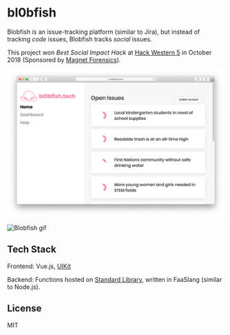 # bl0bfish

Blobfish is an issue-tracking platform (similar to Jira), but instead of tracking *code* issues, Blobfish tracks *social* issues.

This project won *Best Social Impact Hack* at [Hack Western 5](https://hackwestern.com/) in October 2018 (Sponsored by [Magnet Forensics](https://www.magnetforensics.com/)).

![Blobfish screenshot](./blobfish-1.png)

![Blobfish gif](./blobfish-2.gif)

## Tech Stack

Frontend: Vue.js, [UIKit](https://getuikit.com/docs/introduction)

Backend: Functions hosted on [Standard Library](https://stdlib.com/), written in FaaSlang (similar to Node.js).

## License
MIT